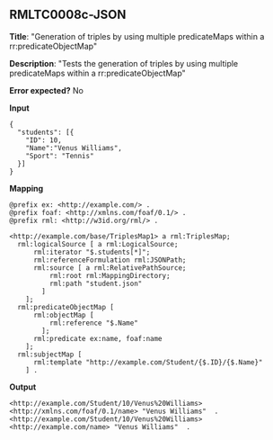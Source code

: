 ## RMLTC0008c-JSON

**Title**: "Generation of triples by using multiple predicateMaps within a rr:predicateObjectMap"

**Description**: "Tests the generation of triples by using multiple predicateMaps within a rr:predicateObjectMap"

**Error expected?** No

**Input**
```
{
  "students": [{
    "ID": 10,
    "Name":"Venus Williams",
    "Sport": "Tennis"
  }]
}

```

**Mapping**
```
@prefix ex: <http://example.com/> .
@prefix foaf: <http://xmlns.com/foaf/0.1/> .
@prefix rml: <http://w3id.org/rml/> .

<http://example.com/base/TriplesMap1> a rml:TriplesMap;
  rml:logicalSource [ a rml:LogicalSource;
      rml:iterator "$.students[*]";
      rml:referenceFormulation rml:JSONPath;
      rml:source [ a rml:RelativePathSource;
          rml:root rml:MappingDirectory;
          rml:path "student.json"
        ]
    ];
  rml:predicateObjectMap [
      rml:objectMap [
          rml:reference "$.Name"
        ];
      rml:predicate ex:name, foaf:name
    ];
  rml:subjectMap [
      rml:template "http://example.com/Student/{$.ID}/{$.Name}"
    ] .

```

**Output**
```
<http://example.com/Student/10/Venus%20Williams> <http://xmlns.com/foaf/0.1/name> "Venus Williams"  .
<http://example.com/Student/10/Venus%20Williams> <http://example.com/name> "Venus Williams"  .


```

